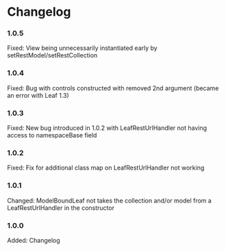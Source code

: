 # Changelog

### 1.0.5

Fixed:		View being unnecessarily instantiated early by setRestModel/setRestCollection

### 1.0.4

Fixed:		Bug with controls constructed with removed 2nd argument (became an error with Leaf 1.3)

### 1.0.3

Fixed:		New bug introduced in 1.0.2 with LeafRestUrlHandler not having access to namespaceBase field

### 1.0.2

Fixed:		Fix for additional class map on LeafRestUrlHandler not working

### 1.0.1

Changed:	ModelBoundLeaf not takes the collection and/or model from a LeafRestUrlHandler in the constructor

### 1.0.0

Added:      Changelog
